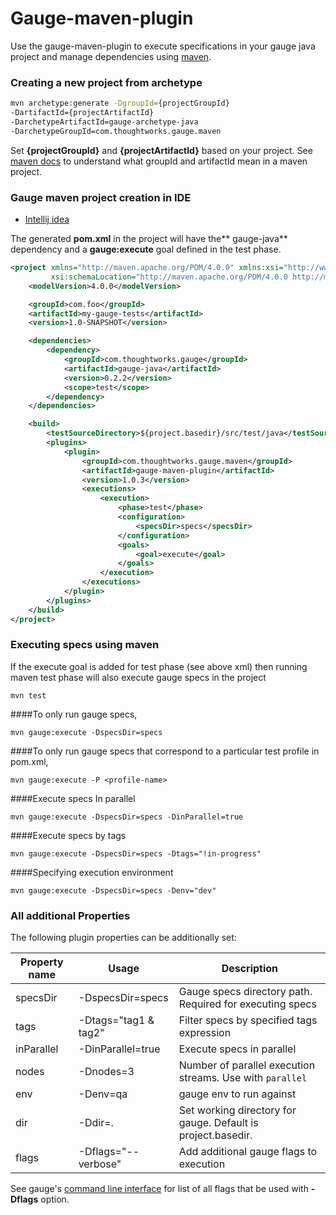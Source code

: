 # Gauge-maven-plugin

Use the gauge-maven-plugin to execute specifications in your gauge java project and manage dependencies using [maven](https://maven.apache.org/).

### Creating a new project from archetype

```bash
mvn archetype:generate -DgroupId={projectGroupId}
-DartifactId={projectArtifactId}
-DarchetypeArtifactId=gauge-archetype-java
-DarchetypeGroupId=com.thoughtworks.gauge.maven

```
Set **{projectGroupId}** and **{projectArtifactId}** based on your project.
See [maven docs](https://maven.apache.org/pom.html#Maven_Coordinates) to understand what groupId and artifactId mean in a maven project.

### Gauge maven project creation in IDE
* [Intellij idea](../../ide_support/features.html#creating-a-maven-project-using-gauge-maven-plugin)


The generated **pom.xml** in the project will have the** gauge-java** dependency and a **gauge:execute** goal defined in the test phase.

````xml
<project xmlns="http://maven.apache.org/POM/4.0.0" xmlns:xsi="http://www.w3.org/2001/XMLSchema-instance"
         xsi:schemaLocation="http://maven.apache.org/POM/4.0.0 http://maven.apache.org/xsd/maven-4.0.0.xsd">
    <modelVersion>4.0.0</modelVersion>

    <groupId>com.foo</groupId>
    <artifactId>my-gauge-tests</artifactId>
    <version>1.0-SNAPSHOT</version>

    <dependencies>
        <dependency>
            <groupId>com.thoughtworks.gauge</groupId>
            <artifactId>gauge-java</artifactId>
            <version>0.2.2</version>
            <scope>test</scope>
        </dependency>
    </dependencies>

    <build>
        <testSourceDirectory>${project.basedir}/src/test/java</testSourceDirectory>
        <plugins>
            <plugin>
                <groupId>com.thoughtworks.gauge.maven</groupId>
                <artifactId>gauge-maven-plugin</artifactId>
                <version>1.0.3</version>
                <executions>
                    <execution>
                        <phase>test</phase>
                        <configuration>
                            <specsDir>specs</specsDir>
                        </configuration>
                        <goals>
                            <goal>execute</goal>
                        </goals>
                    </execution>
                </executions>
            </plugin>
        </plugins>
    </build>
</project>

````

### Executing specs using maven
If the execute goal is added for test phase (see above xml) then running maven test phase will also execute gauge specs in the project
````
mvn test
````

####To only run gauge specs,
```
mvn gauge:execute -DspecsDir=specs
```

####To only run gauge specs that correspond to a particular test profile in pom.xml,
```
mvn gauge:execute -P <profile-name>
```

####Execute specs In parallel
```
mvn gauge:execute -DspecsDir=specs -DinParallel=true
```
####Execute specs by tags
```
mvn gauge:execute -DspecsDir=specs -Dtags="!in-progress"
```
####Specifying execution environment
```
mvn gauge:execute -DspecsDir=specs -Denv="dev"
```
### All additional Properties
The following plugin properties can be additionally set:

|Property name|Usage|Description|
|-------------|-----|-----------|
|specsDir| -DspecsDir=specs| Gauge specs directory path. Required for executing specs|
|tags    | -Dtags="tag1 & tag2" |Filter specs by specified tags expression|
|inParallel| -DinParallel=true | Execute specs in parallel|
|nodes    | -Dnodes=3 | Number of parallel execution streams. Use with ```parallel```|
|env      | -Denv=qa  | gauge env to run against  |
|dir  | -Ddir=. | Set working directory for gauge.  Default is project.basedir. |
|flags| -Dflags="--verbose" | Add additional gauge flags to execution|


See gauge's [command line interface](../../cli/README.md) for list of all flags that be used with **-Dflags** option.
